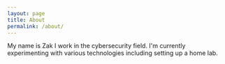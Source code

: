 ```yaml
---
layout: page
title: About
permalink: /about/
---
```


My name is Zak I work in the cybersecurity field. I'm currently experimenting with various technologies including setting up a home lab.